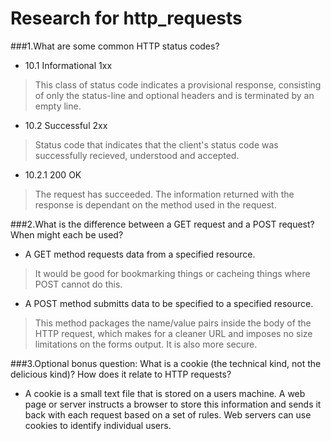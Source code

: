 # Research for http_requests

###1.What are some common HTTP status codes?
 
* 10.1 Informational 1xx

>This class of status code indicates a provisional response, consisting of only the status-line and optional headers and is terminated by an empty line.

* 10.2 Successful 2xx

> Status code that indicates that the client's status code was successfully recieved, understood and accepted.

* 10.2.1 200 OK

>The request has succeeded. The information returned with the response is dependant on the method used in the request.

###2.What is the difference between a GET request and a POST request? When might each be used?

* A GET method requests data from a specified resource.

>It would be good for bookmarking things or cacheing things where POST cannot do this.

* A POST method submitts data to be specified to a specified resource.

>This method packages the name/value pairs inside the body of the HTTP request, which makes for a cleaner URL and imposes no size limitations on the forms output. It is also more secure.

###3.Optional bonus question: What is a cookie (the technical kind, not the delicious kind)? How does it relate to HTTP requests?

* A cookie is a small text file that is stored on a users machine.
A web page or server instructs a browser to store this information and sends it back with each request based on a set of rules.
Web servers can use cookies to identify individual users.